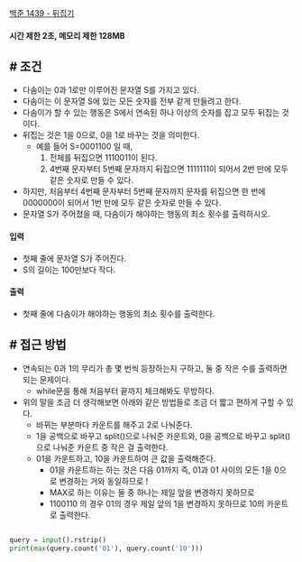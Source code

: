 
[백준 1439 - 뒤집기](https://www.acmicpc.net/problem/1439)

#### **시간 제한 2초, 메모리 제한 128MB**

## **# 조건**

- 다솜이는 0과 1로만 이루어진 문자열 S를 가지고 있다. 
- 다솜이는 이 문자열 S에 있는 모든 숫자를 전부 같게 만들려고 한다. 
- 다솜이가 할 수 있는 행동은 S에서 연속된 하나 이상의 숫자를 잡고 모두 뒤집는 것이다. 
- 뒤집는 것은 1을 0으로, 0을 1로 바꾸는 것을 의미한다.
	- 예를 들어 S=0001100 일 때,
		1. 전체를 뒤집으면 1110011이 된다.
		2. 4번째 문자부터 5번째 문자까지 뒤집으면 1111111이 되어서 2번 만에 모두 같은 숫자로 만들 수 있다.
- 하지만, 처음부터 4번째 문자부터 5번째 문자까지 문자를 뒤집으면 한 번에 0000000이 되어서 1번 만에 모두 같은 숫자로 만들 수 있다.
- 문자열 S가 주어졌을 때, 다솜이가 해야하는 행동의 최소 횟수를 출력하시오.

#### **입력**
- 첫째 줄에 문자열 S가 주어진다.
- S의 길이는 100만보다 작다.

#### **출력**
- 첫째 줄에 다솜이가 해야하는 행동의 최소 횟수를 출력한다.


## **# 접근 방법**

- 연속되는 0과 1의 무리가 총 몇 번씩 등장하는지 구하고, 둘 중 작은 수를 출력하면 되는 문제이다.
	- while문을 통해 처음부터 끝까지 체크해봐도 무방하다.
- 위의 말을 조금 더 생각해보면 아래와 같은 방법들로 조금 더 짧고 편하게 구할 수 있다.
	- 바뀌는 부분마다 카운트를 해주고 2로 나눠준다.
	- 1을 공백으로 바꾸고 split()으로 나눠준 카운트와, 0을 공백으로 바꾸고 split()으로 나눠준 카운트 중 작은 걸 출력한다.
	- 01을 카운트하고, 10을 카운트하여 큰 값을 출력해준다.
		- 01을 카운트하는 하는 것은 다음 01까지 즉, 01과 01 사이의 모든 1을 0으로 변경하는 거와 동일하므로 !
		- MAX로 하는 이유는 둘 중 하나는 제일 앞을 변경하지 못하므로 
		- 1100110 의 경우 01의 경우 제일 앞의 1을 변경하지 못하므로 10의 카운트로 출력한다.

```python

query = input().rstrip()  
print(max(query.count('01'), query.count('10')))
```

